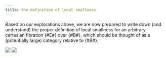 ```yaml
---
title: the definition of local smallness
---
```


Based on our explorations above, we are now prepared to write down (and
understand) the proper definition of local smallness for an arbitrary cartesian fibration {#E#} over {#B#}, which should be thought of as a (potentially large) category relative to {#B#}.

![](frct-001C)
![](frct-001B)
